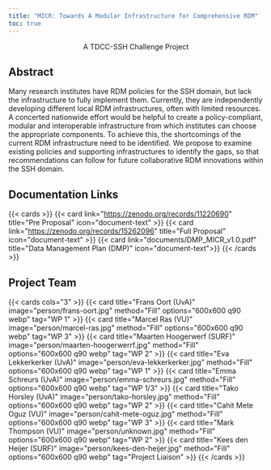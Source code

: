 ```yaml
---
title: "MICR: Towards A Modular Infrastructure for Comprehensive RDM"
toc: true
---
```


<p style="text-align: center;">A TDCC-SSH Challenge Project</p>

## Abstract
Many research institutes have RDM policies for the SSH domain, but lack the infrastructure to fully implement them. Currently, they are independently developing different local RDM
infrastructures, often with limited resources. A concerted nationwide effort would be helpful to create a policy-compliant, modular and interoperable infrastructure from which institutes can
choose the appropriate components. To achieve this, the shortcomings of the current RDM infrastructure need to be identified. We propose to examine existing policies and supporting
infrastructures to identify the gaps, so that recommendations can follow for future collaborative RDM innovations within the SSH domain.

## Documentation Links

{{< cards >}}
  {{< card link="https://zenodo.org/records/11220690" title="Pre Proposal" icon="document-text" >}}
  {{< card link="https://zenodo.org/records/15262096" title="Full Proposal" icon="document-text" >}}
  {{< card link="documents/DMP_MICR_v1.0.pdf" title="Data Management Plan (DMP)" icon="document-text">}}
{{< /cards >}}

## Project Team

{{< cards  cols="3" >}}
  {{< card title="Frans Oort (UvA)" image="person/frans-oort.jpg" method="Fill" options="600x600 q90 webp" tag="WP 1" >}}
  {{< card title="Marcel Ras (VU)" image="person/marcel-ras.jpg" method="Fill" options="600x600 q90 webp" tag="WP 3" >}}
  {{< card title="Maarten Hoogerwerf (SURF)" image="person/maarten-hoogerwerrf.jpg" method="Fill" options="600x600 q90 webp" tag="WP 2" >}}
  {{< card title="Eva Lekkerkerker (UvA)" image="person/eva-lekkerkerker.jpg" method="Fill" options="600x600 q90 webp" tag="WP 1" >}}
  {{< card title="Emma Schreurs (UvA)" image="person/emma-schreurs.jpg" method="Fill" options="600x600 q90 webp" tag="WP 1/3" >}}
  {{< card title="Tako Horsley (UvA)" image="person/tako-horsley.jpg" method="Fill" options="600x600 q90 webp" tag="WP 2" >}}
  {{< card title="Cahit Mete Oguz (VU)" image="person/cahit-mete-oguz.jpg" method="Fill" options="600x600 q90 webp" tag="WP 3" >}}
  {{< card title="Mark Thompson (VU)" image="person/unknown.jpg" method="Fill" options="600x600 q90 webp" tag="WP 2" >}}
  {{< card title="Kees den Heijer (SURF)" image="person/kees-den-heijer.jpg" method="Fill" options="600x600 q90 webp" tag="Project Liaison" >}}
{{< /cards >}}
